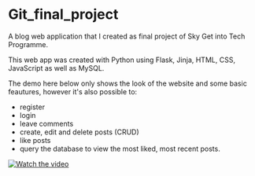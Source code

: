 # Git_final_project
A blog web application that I created as final project of Sky Get into Tech Programme.

This web app was created with Python using Flask, Jinja, HTML, CSS, JavaScript as well as MySQL.

The demo here below only shows the look of the website and some basic feautures, however it's also possible to:
- register
- login
- leave comments
- create, edit and delete posts (CRUD)
- like posts
- query the database to view the most liked, most recent posts.

[![Watch the video](https://img.youtube.com/vi/KgWPXbLe4Z0/hqdefault.jpg)](https://youtu.be/KgWPXbLe4Z0)

